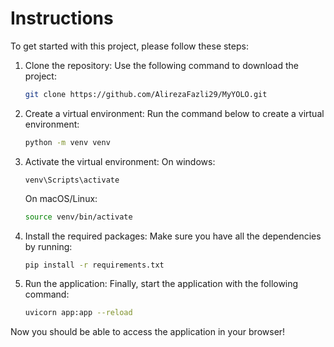 # Instructions

To get started with this project, please follow these steps:

1. Clone the repository:
   Use the following command to download the project:
   ```bash
   git clone https://github.com/AlirezaFazli29/MyYOLO.git

2. Create a virtual environment: Run the command below to create a virtual environment:
   ```bash
   python -m venv venv

3. Activate the virtual environment:
   On windows:
   ```shell
   venv\Scripts\activate
   ```
   On macOS/Linux:
   ```bash
   source venv/bin/activate
   
4. Install the required packages: Make sure you have all the dependencies by running:
   ```bash
   pip install -r requirements.txt

5. Run the application: Finally, start the application with the following command:
   ```bash
   uvicorn app:app --reload

Now you should be able to access the application in your browser!

